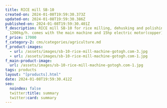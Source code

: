 ```yaml
---
title: RICE mill SB-10
created-on: 2024-01-08T19:59:30.373Z
updated-on: 2024-01-08T19:59:30.386Z
published-on: 2024-01-08T19:59:30.401Z
f_description: RICE mill SB-10 for rice milling, dehusking and polishing. 900 to
  1200kg/h. comes with the main machine and 15hp electric motor(copper)
f_price: 17000
f_category-2: cms/categories/agriculture.md
f_product-images:
  - url: /assets/images/sb-10-rice-mill-machine-gotogh.com-3.jpg
  - url: /assets/images/sb-10-rice-mill-machine-gotogh.com-1.jpg
f_main-product-image:
  url: /assets/images/sb-10-rice-mill-machine-gotogh.com-1.jpg
tags: products
layout: "[products].html"
date: 2024-01-08T19:59:30.412Z
seo:
  noindex: false
  twitter:title: summary
  twitter:card: summary
---
```

